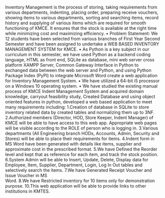 Inventory Management is the process of storing, taking requirements from various departments, indenting, placing order, preparing receive vouchers, showing items to various departments, sorting and searching items, record history and supplying of various items which are required for smooth functioning of KMCE. It ensures that the stock is available at the right time while minimizing cost and maximizing efficiency.
•	Problem Statement: We 12 students have been selected from various branches of First Year Second Semester and have been assigned to undertake a WEB BASED INVENTORY MANAGEMENT SYSTEM for KMCE.
•	 As Python is a key subject in our curriculum in this semester, we have used Python as a backend coding language, HTML as front end, SQLite as database, mini web server cross platform  XAMPP Server, Common Gateway Interface in Python to exchanged data between the web server and Python, and using  Python Package Index (PyPI) to integrate Microsoft Word create a web application for Inventory Management System.
•	We have utilized a 64-bit i5 processor on a Windows 10 operating system.
•	We have studied the existing manual process of KMCE Indent Management System and acquired domain knowledge, carryout feasibility study, Created Database and using object oriented features in python, developed a web based application to meet many requirements including:
1.Creation of database in SQLite to store inventory related data by created tables and normalizing them up to 3NF.
2.Authorized members (Director, HOD, Store Keeper, Indent               Manager) of KMCE will be able to have access to this web app.    Appropriate web pages will be visible according to the ROLE of      person who is logging in.
3.Various departments (All Engineering branch HODs, Accounts, Admin, Security and Stores) will be able to place their requirements for items.
4.Indent form in MS Word have been generated with details like items, supplier and approximate cost in the prescribed format.
5.We have Defined the Reorder level and kept that as reference for each item, and track the stock position.
6.System Admin will be able to Insert, Update, Delete, Display data for Employee, Item, Supplier, Department, Login, Log  In  Out tables and selectively search the items.
        7.We have Generated Receipt Voucher and Issue Voucher in MS         
         Word.
8.We have Restricted inventory for 10 items only for demonstration purpose.
10.This web application will be able to provide links to other institutions in KMTES.
